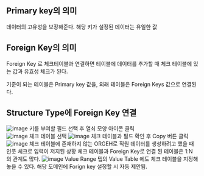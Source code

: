 ## Primary key의 의미

데이터의 고유성을 보장해준다.
해당 키가 설정된 데이터는 유일한 값 

## Foreign Key의 의미

Foreign Key 로 체크테이블과 연결하면 테이블에 데이터를 추가할 때 체크 테이블에 있는 값과 유효성 체크가 된다.

기준이 되는 테이블은 Primary key 값을, 외래 테이블은 Foreign Keys 값으로 연결된다.

## Structure Type에 Foreign Key 연결
![image](https://user-images.githubusercontent.com/122577321/215444718-a67db236-5f05-4c6f-a18a-aab4eecfa2b3.png)
키를 부여할 필드 선택 후 열쇠 모양 아이콘 클릭   
![image](https://user-images.githubusercontent.com/122577321/215444944-4cfa5261-02bc-4ff9-8245-ea9df5e8aafc.png)
체크 테이블 선택
![image](https://user-images.githubusercontent.com/122577321/215445060-f33ad8fe-cde9-4fb4-ab58-478a087565e8.png)
체크 테이블과 필드 확인 후 Copy 버튼 클릭
![image](https://user-images.githubusercontent.com/122577321/215445240-a162b76e-70b3-4cda-b9d8-86bb88e8092b.png)
체크 테이블에 존재하지 않는 ORGEH로 직원 데이터를 생성하려고 했을 때 인풋 체크로 입력이 저지된 상황
체크 테이블과 Foreign Key로 연결 된 테이블은 1:N 의 관계도 많다.
![image](https://user-images.githubusercontent.com/122577321/215445471-1d132879-b530-4cba-9394-405dc934383c.png)
Value Range 탭의 Value Table 에도 체크 테이블을 지정해놓을 수 있다.
해당 도메인에 Forign key 설정할 시 자동 제안됨.
